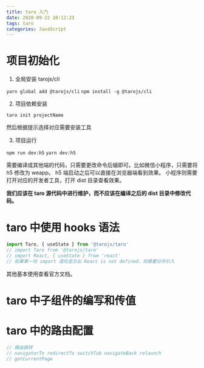 ```yaml
---
title: taro 入门
date: 2020-09-22 10:12:23
tags: taro
categories: JavaScript
---
```


# 项目初始化

1. 全局安装 tarojs/cli

`yarn global add @tarojs/cli`
`npm install -g @tarojs/cli`

2. 项目依赖安装

`taro init projectName`

然后根据提示选择对应需要安装工具

3. 项目运行

`npm run dev:h5`
`yarn dev:h5`

需要编译成其他端的代码，只需要更改命令后缀即可。比如微信小程序，只需要将 h5 修改为 weapp。
h5 端启动之后可以直接在浏览器端看到效果。
小程序则需要打开对应的开发者工具，打开 dist 目录查看效果。

**我们应该在 taro 源代码中进行维护，而不应该在编译之后的 dist 目录中修改代码。**

# taro 中使用 hooks 语法

```javascript
import Taro, { useState } from '@tarojs/taro'
// import Taro from '@tarojs/taro'
// import React, { useState } from 'react'
// 如果第一句 import 语句显示出 React is not defined，则需要分开引入
```

其他基本使用查看官方文档。

# taro 中子组件的编写和传值


# taro 中的路由配置

```javascript
// 路由跳转
// navigatorTo redirectTo switchTab navigateBack relaunch 
// getCurrentPage
```
